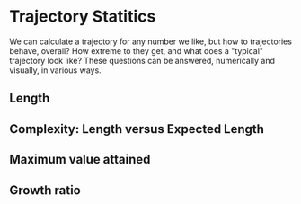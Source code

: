 # Trajectory Statitics
We can calculate a trajectory for any number we like, but how to trajectories behave, overall? How extreme to they get, and what does a "typical" trajectory look like? These questions can be answered, numerically and visually, in various ways.

## Length

## Complexity: Length versus Expected Length

## Maximum value attained

## Growth ratio
